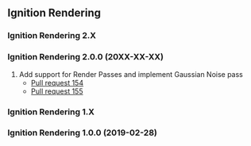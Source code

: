 ## Ignition Rendering

### Ignition Rendering 2.X

### Ignition Rendering 2.0.0 (20XX-XX-XX)

1. Add support for Render Passes and implement Gaussian Noise pass
    * [Pull request 154](https://bitbucket.org/ignitionrobotics/ign-common/pull-requests/154)
    * [Pull request 155](https://bitbucket.org/ignitionrobotics/ign-common/pull-requests/155)

### Ignition Rendering 1.X

### Ignition Rendering 1.0.0 (2019-02-28)
